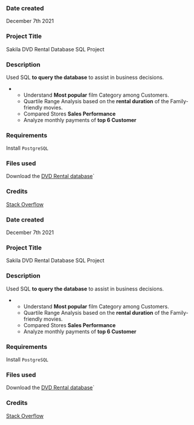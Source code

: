 


### Date created
December 7th 2021

### Project Title
Sakila DVD Rental Database SQL Project

### Description
 Used SQL **to query the database** to assist in business decisions.
 -  * Understand **Most popular** film Category among Customers.
    * Quartile Range Analysis based on  the **rental duration** of the
      Family-friendly movies.
    * Compared Stores **Sales Performance**
    * Analyze monthly payments of **top 6 Customer**



### Requirements
Install `PostgreSQL`

### Files used
Download the [DVD Rental database](https://www.postgresqltutorial.com/postgresql-sample-database/)`


### Credits
[Stack Overflow](https://stackoverflow.com)


### Date created
December 7th 2021

### Project Title
Sakila DVD Rental Database SQL Project

### Description
 Used SQL **to query the database** to assist in business decisions.
 -  * Understand **Most popular** film Category among Customers.
    * Quartile Range Analysis based on  the **rental duration** of the
      Family-friendly movies.
    * Compared Stores **Sales Performance**
    * Analyze monthly payments of **top 6 Customer**



### Requirements
Install `PostgreSQL`

### Files used
Download the [DVD Rental database](https://www.postgresqltutorial.com/postgresql-sample-database/)`


### Credits
[Stack Overflow](https://stackoverflow.com)
